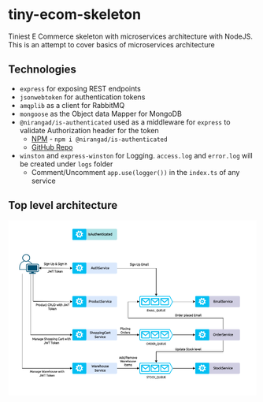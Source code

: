 # tiny-ecom-skeleton
Tiniest E Commerce skeleton with microservices architecture with NodeJS. This is an attempt to cover basics of microservices architecture

## Technologies

- ```express``` for exposing REST endpoints
- ```jsonwebtoken``` for authentication tokens
- ```amqplib``` as a client for RabbitMQ
- ```mongoose``` as the Object data Mapper for MongoDB
- ```@nirangad/is-authenticated``` used as a middleware for ```express``` to validate Authorization header for the token
  - [NPM](https://www.npmjs.com/package/@nirangad/is-authenticated) - ```npm i @nirangad/is-authenticated```
  - [GitHub Repo](https://github.com/nirangad/is-authenticated)
- ```winston``` and ```express-winston``` for Logging. ```access.log``` and ```error.log``` will be created under ```logs``` folder
  - Comment/Uncomment ```app.use(logger())``` in the ```index.ts``` of any service


## Top level architecture

![Basic architecture](https://github.com/nirangad/tiny-ecom-skeleton/blob/main/assets/MicroservicesDemo.png)